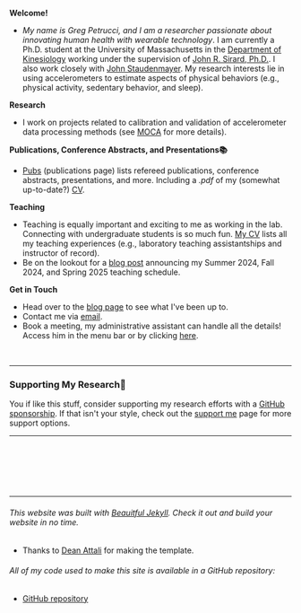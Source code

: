 **Welcome!**
- _My name is Greg Petrucci, and I am a researcher passionate about innovating human health with wearable technology_. I am currently a Ph.D. student at the University of Massachusetts in the [Department of Kinesiology](https://www.umass.edu/sphhs/kinesiology) working under the supervision of [John R. Sirard, Ph.D.](https://blogs.umass.edu/pahl/about-us/bios/john-sirard/). I also work closely with [John Staudenmayer](https://www.umass.edu/mathematics-statistics/directory/faculty/john-staudenmayer). My research interests lie in using accelerometers to estimate aspects of physical behaviors (e.g., physical activity, sedentary behavior, and sleep).

**Research**
 - I work on projects related to calibration and validation of accelerometer data processing methods (see [MOCA](https://gregpetrucci.com/moca/) for more details).


**Publications, Conference Abstracts, and Presentations📚**
- [Pubs](pubs.md) (publications page) lists  refereed publications, conference abstracts, presentations, and more. Including a _.pdf_ of my (somewhat up-to-date?) [CV](https://gregpetrucci.com/assets/js/viewerjs-0.5.8/ViewerJS/PetrucciJr_CV_03_28_24.pdf).

**Teaching**
- Teaching is equally important and exciting to me as working in the lab. Connecting with undergraduate students is so much fun.  [My CV](PetrucciJr_CV_03_28_24.pdf) lists all my teaching experiences (e.g., laboratory teaching assistantships and instructor of record).
- Be on the lookout for a [blog post](https://gregpetrucci.com/2024-04-07-fall-24-courses/) announcing my Summer 2024, Fall 2024, and Spring 2025 teaching schedule.

**Get in Touch**
- Head over to the [blog page](https://gregpetrucci.com/blog/) to see what I've been up to.
- Contact me via [email](mailto:gp@gregpetrucci.com).
- Book a meeting, my administrative assistant can handle all the details! Access him in the menu bar or by clicking [here](https://fantastical.app/gpetrucci/admin-asst).
<p>&nbsp;</p>

---
### Supporting My Research💸
You if like this stuff, consider supporting my research efforts with a [GitHub sponsorship](https://github.com/sponsors/gregpetruccijr/). If that isn't your style, check out the [support me](https://gregpetrucci.com/support/) page for more support options.

---


<p>&nbsp;</p>


<p>&nbsp;</p>


<p>&nbsp;</p>

---
######  This website was built with [Beauitful Jekyll](https://beautifuljekyll.com). Check it out and build your website in no time.
 * Thanks to [Dean Attali][dean] for making the template.

[dean]: https://github.com/daattali "GitHub"
###### All of my code used to make this site is available in a GitHub repository:   
   * [GitHub repository](https://github.com/gregpetruccijr/gregpetruccijr.github.io)
